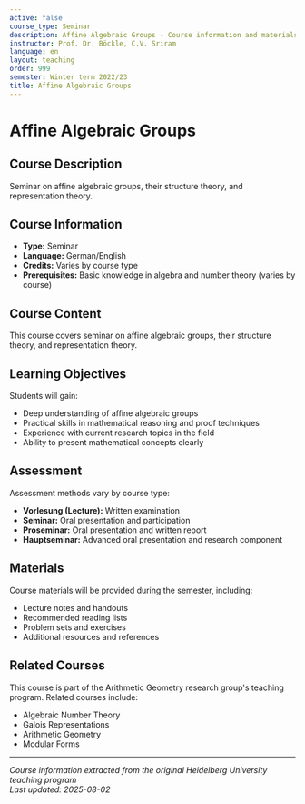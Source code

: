 ```yaml
---
active: false
course_type: Seminar
description: Affine Algebraic Groups - Course information and materials.
instructor: Prof. Dr. Böckle, C.V. Sriram
language: en
layout: teaching
order: 999
semester: Winter term 2022/23
title: Affine Algebraic Groups
---
```


# Affine Algebraic Groups

## Course Description 

Seminar on affine algebraic groups, their structure theory, and representation theory.

## Course Information 

- **Type:** Seminar
- **Language:** German/English
- **Credits:** Varies by course type
- **Prerequisites:** Basic knowledge in algebra and number theory (varies by course)

## Course Content 

This course covers seminar on affine algebraic groups, their structure theory, and representation theory.

## Learning Objectives 

Students will gain:
- Deep understanding of affine algebraic groups
- Practical skills in mathematical reasoning and proof techniques
- Experience with current research topics in the field
- Ability to present mathematical concepts clearly

## Assessment 

Assessment methods vary by course type:
- **Vorlesung (Lecture):** Written examination
- **Seminar:** Oral presentation and participation
- **Proseminar:** Oral presentation and written report
- **Hauptseminar:** Advanced oral presentation and research component

## Materials 

Course materials will be provided during the semester, including:
- Lecture notes and handouts
- Recommended reading lists
- Problem sets and exercises
- Additional resources and references

## Related Courses 

This course is part of the Arithmetic Geometry research group's teaching program. Related courses include:
- Algebraic Number Theory
- Galois Representations
- Arithmetic Geometry
- Modular Forms

---

*Course information extracted from the original Heidelberg University teaching program*  
*Last updated: 2025-08-02*